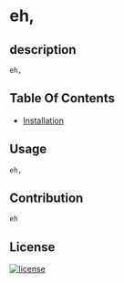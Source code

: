 # eh,
## description
    eh,
## Table Of Contents
* [Installation](#installation)


## Usage
    eh,
## Contribution
    eh
## License
[![license](https://img.shields.io/badge/license-MIT-blue)](https://shields.io)
  
